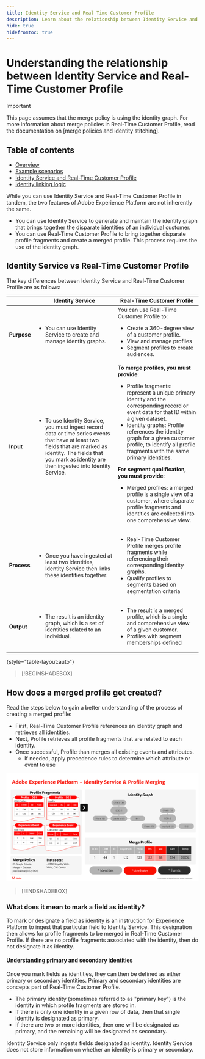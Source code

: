 ```yaml
---
title: Identity Service and Real-Time Customer Profile
description: Learn about the relationship between Identity Service and Real-Time Customer Profile
hide: true
hidefromtoc: true
---
```

# Understanding the relationship between Identity Service and Real-Time Customer Profile

>[!IMPORTANT]
>
>This page assumes that the merge policy is using the identity graph. For more information about merge policies in Real-Time Customer Profile, read the documentation on [merge policies and identity stitching].

## Table of contents

* [Overview](./overview.md)
* [Example scenarios](./example-scenarios.md)
* [Identity Service and Real-Time Customer Profile](identity-and-profile.md)
* [Identity linking logic](./identity-linking-logic.md)

While you can use Identity Service and Real-Time Customer Profile in tandem, the two features of Adobe Experience Platform are not inherently the same.

* You can use Identity Service to generate and maintain the identity graph that brings together the disparate identities of an individual customer.
* You can use Real-Time Customer Profile to bring together disparate profile fragments and create a merged profile. This process requires the use of the identity graph.

## Identity Service vs Real-Time Customer Profile

The key differences between Identity Service and Real-Time Customer Profile are as follows:

| | Identity Service | Real-Time Customer Profile |
| --- | --- |--- |
| **Purpose** | <ul><li>You can use Identity Service to create and manage identity graphs.</li></ul> | You can use Real-Time Customer Profile to: <ul><li>Create a 360-degree view of a customer profile.</li><li>View and manage profiles</li><li>Segment profiles to create audiences.</li></ul> |
| **Input** | <ul><li>To use Identity Service, you must ingest record data or time series events that have at least two fields that are marked as identity. The fields that you mark as identity are then ingested into Identity Service.</li></ul> | **To merge profiles, you must provide**: <ul><li>Profile fragments: represent a unique primary identity and the corresponding record or event data for that ID within a given dataset.</li><li>Identity graphs: Profile references the identity graph for a given customer profile, to identify all profile fragments with the same primary identities.</li></ul> **For segment qualification, you must provide**: <ul><li>Merged profiles: a merged profile is a single view of a customer, where disparate profile fragments and identities are collected into one comprehensive view.</li></ul> |
| **Process** | <ul><li>Once you have ingested at least two identities, Identity Service then links these identities together.</li></ul> | <ul><li>Real-Time Customer Profile merges profile fragments while referencing their corresponding identity graphs.</li><li>Qualify profiles to segments based on segmentation criteria</li></ul> |
| **Output** | <ul><li>The result is an identity graph, which is a set of identities related to an individual.</li></ul> | <ul><li>The result is a merged profile, which is a single and comprehensive view of a given customer.</li><li>Profiles with segment memberships defined</li></ul> |

{style="table-layout:auto"}

>[!BEGINSHADEBOX]

## How does a merged profile get created?

Read the steps below to gain a better understanding of the process of creating a merged profile:

* First, Real-Time Customer Profile references an identity graph and retrieves all identities.
* Next, Profile retrieves all profile fragments that are related to each identity.
* Once successful, Profile than merges all existing events and attributes.
  * If needed, apply precedence rules to determine which attribute or event to use

![A flow chart detailing how Identity Service and Profile Merging works.](../images/identity-settings/identity-and-profile.png)

>[!ENDSHADEBOX]

### What does it mean to mark a field as identity?

To mark or designate a field as identity is an instruction for Experience Platform to ingest that particular field to Identity Service. This designation then allows for profile fragments to be merged in Real-Time Customer Profile. If there are no profile fragments associated with the identity, then do not designate it as identity.

#### Understanding primary and secondary identities

Once you mark fields as identities, they can then be defined as either primary or secondary identities. Primary and secondary identities are concepts part of Real-Time Customer Profile.

* The primary identity (sometimes referred to as "primary key") is the identity in which profile fragments are stored in.
* If there is only one identity in a given row of data, then that single identity is designated as primary.
* If there are two or more identities, then one will be designated as primary, and the remaining will be designated as secondary.

Identity Service only ingests fields designated as identity. Identity Service does not store information on whether an identity is primary or secondary.